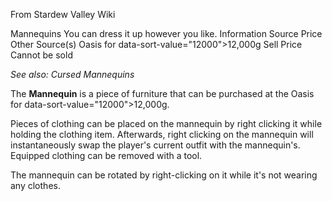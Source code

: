 From Stardew Valley Wiki

Mannequins You can dress it up however you like. Information Source Price Other Source(s) Oasis for data-sort-value="12000"&gt;12,000g Sell Price Cannot be sold

*See also: Cursed Mannequins*

The **Mannequin** is a piece of furniture that can be purchased at the Oasis for data-sort-value="12000"&gt;12,000g.

Pieces of clothing can be placed on the mannequin by right clicking it while holding the clothing item. Afterwards, right clicking on the mannequin will instantaneously swap the player's current outfit with the mannequin's. Equipped clothing can be removed with a tool.

The mannequin can be rotated by right-clicking on it while it's not wearing any clothes.